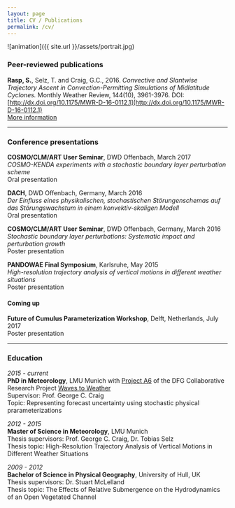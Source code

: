 ```yaml
---
layout: page
title: CV / Publications
permalink: /cv/
---
```


![animation]({{ site.url }}/assets/portrait.jpg) 

### Peer-reviewed publications

**Rasp, S.**, Selz, T. and Craig, G.C., 2016. *Convective and Slantwise Trajectory Ascent in Convection-Permitting Simulations of Midlatitude Cyclones.* Monthly Weather Review, 144(10), 3961-3976. DOI: [http://dx.doi.org/10.1175/MWR-D-16-0112.1](http://dx.doi.org/10.1175/MWR-D-16-0112.1)  
[More information]()

---

### Conference presentations

**COSMO/CLM/ART User Seminar**, DWD Offenbach, March 2017  
*COSMO-KENDA experiments with a stochastic boundary layer perturbation scheme*  
Oral presentation  


**DACH**, DWD Offenbach, Germany, March 2016  
*Der Einfluss eines physikalischen, stochastischen Störungenschemas auf das Störungswachstum in einem konvektiv-skaligen Modell*  
Oral presentation 


**COSMO/CLM/ART User Seminar**, DWD Offenbach, Germany, March 2016  
*Stochastic boundary layer perturbations: Systematic impact and perturbation growth*  
Poster presentation  


**PANDOWAE Final Symposium**, Karlsruhe, May 2015  
*High-resolution trajectory analysis of vertical motions in different weather situations*  
Poster presentation  

#### Coming up

**Future of Cumulus Parameterization Workshop**, Delft, Netherlands, July 2017  
Poster presentation


---

### Education

*2015 - current*  
**PhD in Meteorology**, LMU Munich with [Project A6](http://www.w2w.meteo.physik.uni-muenchen.de/research_areas/a6/index.html) of the DFG Collaborative Research Project [Waves to Weather](http://www.w2w.meteo.physik.uni-muenchen.de)  
Supervisor: Prof. George C. Craig  
Topic: Representing forecast uncertainty using stochastic physical prarameterizations


*2012 - 2015*  
**Master of Science in Meteorology**, LMU Munich  
Thesis supervisors: Prof. George C. Craig, Dr. Tobias Selz   
Thesis topic: High-Resolution Trajectory Analysis of Vertical Motions in Different Weather Situations

*2009 - 2012*  
**Bachelor of Science in Physical Geography**, University of Hull, UK  
Thesis supervisors: Dr. Stuart McLelland  
Thesis topic: The Effects of Relative Submergence on the Hydrodynamics of an Open Vegetated Channel



